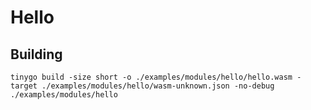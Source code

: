# Hello

## Building

```
tinygo build -size short -o ./examples/modules/hello/hello.wasm -target ./examples/modules/hello/wasm-unknown.json -no-debug ./examples/modules/hello
```